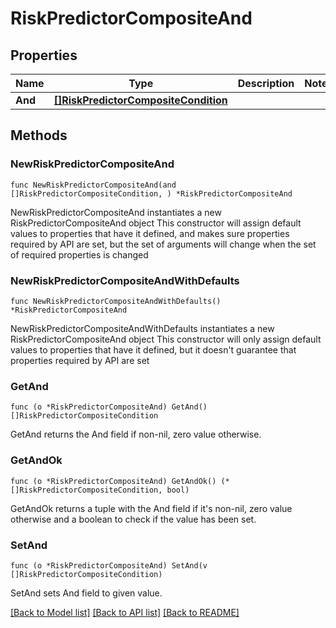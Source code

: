 # RiskPredictorCompositeAnd

## Properties

Name | Type | Description | Notes
------------ | ------------- | ------------- | -------------
**And** | [**[]RiskPredictorCompositeCondition**](RiskPredictorCompositeCondition.md) |  | 

## Methods

### NewRiskPredictorCompositeAnd

`func NewRiskPredictorCompositeAnd(and []RiskPredictorCompositeCondition, ) *RiskPredictorCompositeAnd`

NewRiskPredictorCompositeAnd instantiates a new RiskPredictorCompositeAnd object
This constructor will assign default values to properties that have it defined,
and makes sure properties required by API are set, but the set of arguments
will change when the set of required properties is changed

### NewRiskPredictorCompositeAndWithDefaults

`func NewRiskPredictorCompositeAndWithDefaults() *RiskPredictorCompositeAnd`

NewRiskPredictorCompositeAndWithDefaults instantiates a new RiskPredictorCompositeAnd object
This constructor will only assign default values to properties that have it defined,
but it doesn't guarantee that properties required by API are set

### GetAnd

`func (o *RiskPredictorCompositeAnd) GetAnd() []RiskPredictorCompositeCondition`

GetAnd returns the And field if non-nil, zero value otherwise.

### GetAndOk

`func (o *RiskPredictorCompositeAnd) GetAndOk() (*[]RiskPredictorCompositeCondition, bool)`

GetAndOk returns a tuple with the And field if it's non-nil, zero value otherwise
and a boolean to check if the value has been set.

### SetAnd

`func (o *RiskPredictorCompositeAnd) SetAnd(v []RiskPredictorCompositeCondition)`

SetAnd sets And field to given value.



[[Back to Model list]](../README.md#documentation-for-models) [[Back to API list]](../README.md#documentation-for-api-endpoints) [[Back to README]](../README.md)


